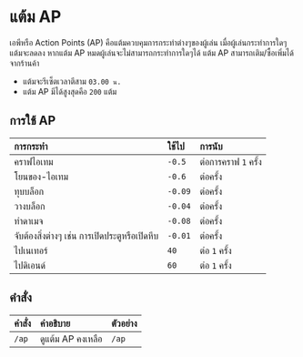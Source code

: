 # แต้ม AP

เอพีหรือ Action Points (AP) คือแต้มควบคุมการกระทำต่างๆของผู้เล่น เมื่อผู้เล่นกระทำการใดๆแต้มจะลดลง หากแต้ม AP หมดผู้เล่นจะไม่สามารถกระทำการใดๆได้ แต้ม AP สามารถเติม/ซื้อเพิ่มได้จากร้านค้า 
- แต้มจะรีเซ็ตเวลาตีสาม `03.00 น.`
- แต้ม AP มีได้สูงสุดคือ `200` แต้ม

## การใช้ AP
| การกระทำ | ใช้ไป | การนับ |
| :-- | :-- | :-- |
| คราฟไอเทม | `-0.5` | ต่อการคราฟ `1` ครั้ง |
| โยนของ-ไอเทม | `-0.6` | ต่อครั้ง |
| ทุบบล็อก | `-0.09` | ต่อครั้ง |
| วางบล็อก | `-0.04` | ต่อครั้ง |
| ทำดาเมจ | `-0.08` | ต่อครั้ง |
| จับต้องสิ่งต่างๆ เช่น การเปิดประตูหรือเปิดหีบ | `-0.01` | ต่อครั้ง |
| ไปเนเทอร์ | `40` | ต่อ `1` ครั้ง |
| ไปดิเอนด์ | `60` | ต่อ `1` ครั้ง |

## คำสั่ง 
| คำสั่ง | คำอธิบาย | ตัวอย่าง |
| :-- | :-- | :-- |
| `/ap` | ดูแต้ม AP คงเหลือ | `/ap` |
